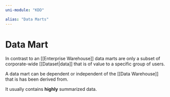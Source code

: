 ```yaml
---
uni-module: "KDD"

alias: "Data Marts"
---
```


# Data Mart

In contrast to an [[Enterprise Warehouse]] data marts are only a subset of corporate-wide [[Dataset|data]] that is of value to a specific group of users.

A data mart can be dependent or independent of the [[Data Warehouse]] that is has been derived from.

It usually contains **highly** summarized data.
